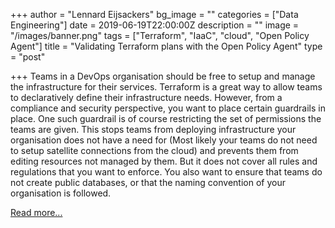 +++
author = "Lennard Eijsackers"
bg_image = ""
categories = ["Data Engineering"]
date = 2019-06-19T22:00:00Z
description = ""
image = "/images/banner.png"
tags = ["Terraform", "IaaC", "cloud", "Open Policy Agent"]
title = "Validating Terraform plans with the Open Policy Agent"
type = "post"

+++
Teams in a DevOps organisation should be free to setup and manage the infrastructure for their services. Terraform is a great way to allow teams to declaratively define their infrastructure needs. However, from a compliance and security perspective, you want to place certain guardrails in place. One such guardrail is of course restricting the set of permissions the teams are given. This stops teams from deploying infrastructure your organisation does not have a need for (Most likely your teams do not need to setup satellite connections from the cloud) and prevents them from editing resources not managed by them. But it does not cover all rules and regulations that you want to enforce. You also want to ensure that teams do not create public databases, or that the naming convention of your organisation is followed.

[Read more...](https://www.blokje5.dev/posts/validating-terraform-plans/)